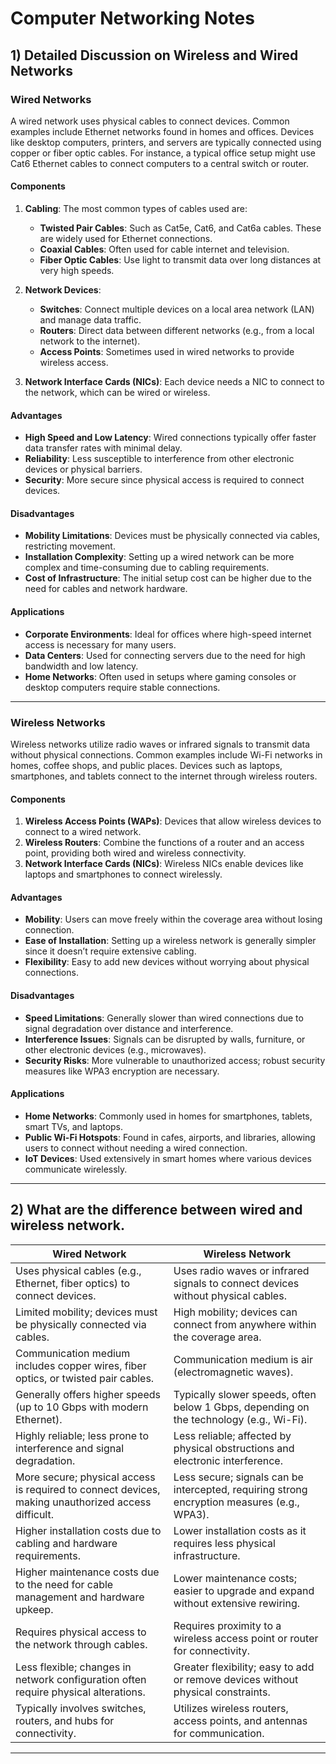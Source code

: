 # Computer Networking Notes

## 1) Detailed Discussion on Wireless and Wired Networks

### Wired Networks
A wired network uses physical cables to connect devices. Common examples include Ethernet networks found in homes and offices. 
Devices like desktop computers, printers, and servers are typically connected using copper or fiber optic cables. For instance, a typical office setup might use Cat6 Ethernet cables to connect computers to a central switch or router.

#### Components
1. **Cabling**: The most common types of cables used are:
   - **Twisted Pair Cables**: Such as Cat5e, Cat6, and Cat6a cables. These are widely used for Ethernet connections.
   - **Coaxial Cables**: Often used for cable internet and television.
   - **Fiber Optic Cables**: Use light to transmit data over long distances at very high speeds.

2. **Network Devices**:
   - **Switches**: Connect multiple devices on a local area network (LAN) and manage data traffic.
   - **Routers**: Direct data between different networks (e.g., from a local network to the internet).
   - **Access Points**: Sometimes used in wired networks to provide wireless access.

3. **Network Interface Cards (NICs)**: Each device needs a NIC to connect to the network, which can be wired or wireless.


#### Advantages
- **High Speed and Low Latency**: Wired connections typically offer faster data transfer rates with minimal delay.
- **Reliability**: Less susceptible to interference from other electronic devices or physical barriers.
- **Security**: More secure since physical access is required to connect devices.

#### Disadvantages
- **Mobility Limitations**: Devices must be physically connected via cables, restricting movement.
- **Installation Complexity**: Setting up a wired network can be more complex and time-consuming due to cabling requirements.
- **Cost of Infrastructure**: The initial setup cost can be higher due to the need for cables and network hardware.

#### Applications
- **Corporate Environments**: Ideal for offices where high-speed internet access is necessary for many users.
- **Data Centers**: Used for connecting servers due to the need for high bandwidth and low latency.
- **Home Networks**: Often used in setups where gaming consoles or desktop computers require stable connections.
---
### Wireless Networks

Wireless networks utilize radio waves or infrared signals to transmit data without physical connections. 
Common examples include Wi-Fi networks in homes, coffee shops, and public places. Devices such as laptops, smartphones, and tablets connect to the internet through wireless routers.

#### Components
1. **Wireless Access Points (WAPs)**: Devices that allow wireless devices to connect to a wired network.
2. **Wireless Routers**: Combine the functions of a router and an access point, providing both wired and wireless connectivity.
3. **Network Interface Cards (NICs)**: Wireless NICs enable devices like laptops and smartphones to connect wirelessly.

#### Advantages
- **Mobility**: Users can move freely within the coverage area without losing connection.
- **Ease of Installation**: Setting up a wireless network is generally simpler since it doesn’t require extensive cabling.
- **Flexibility**: Easy to add new devices without worrying about physical connections.

#### Disadvantages
- **Speed Limitations**: Generally slower than wired connections due to signal degradation over distance and interference.
- **Interference Issues**: Signals can be disrupted by walls, furniture, or other electronic devices (e.g., microwaves).
- **Security Risks**: More vulnerable to unauthorized access; robust security measures like WPA3 encryption are necessary.

#### Applications
- **Home Networks**: Commonly used in homes for smartphones, tablets, smart TVs, and laptops.
- **Public Wi-Fi Hotspots**: Found in cafes, airports, and libraries, allowing users to connect without needing a wired connection.
- **IoT Devices**: Used extensively in smart homes where various devices communicate wirelessly.

---

## 2) What are the difference between wired and wireless network.


| **Wired Network**                                  | **Wireless Network**                               |
|----------------------------------------------------|---------------------------------------------------|
| Uses physical cables (e.g., Ethernet, fiber optics) to connect devices. | Uses radio waves or infrared signals to connect devices without physical cables. |
| Limited mobility; devices must be physically connected via cables. | High mobility; devices can connect from anywhere within the coverage area. |
| Communication medium includes copper wires, fiber optics, or twisted pair cables. | Communication medium is air (electromagnetic waves). |
| Generally offers higher speeds (up to 10 Gbps with modern Ethernet). | Typically slower speeds, often below 1 Gbps, depending on the technology (e.g., Wi-Fi). |
| Highly reliable; less prone to interference and signal degradation. | Less reliable; affected by physical obstructions and electronic interference. |
| More secure; physical access is required to connect devices, making unauthorized access difficult. | Less secure; signals can be intercepted, requiring strong encryption measures (e.g., WPA3). |
| Higher installation costs due to cabling and hardware requirements. | Lower installation costs as it requires less physical infrastructure. |
| Higher maintenance costs due to the need for cable management and hardware upkeep. | Lower maintenance costs; easier to upgrade and expand without extensive rewiring. |
| Requires physical access to the network through cables. | Requires proximity to a wireless access point or router for connectivity. |
| Less flexible; changes in network configuration often require physical alterations. | Greater flexibility; easy to add or remove devices without physical constraints. |
| Typically involves switches, routers, and hubs for connectivity. | Utilizes wireless routers, access points, and antennas for communication. |

---
